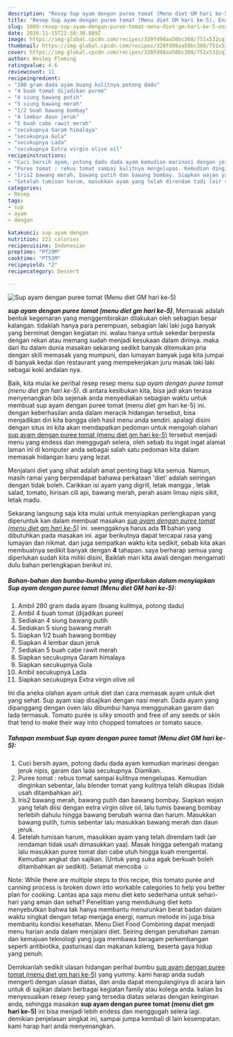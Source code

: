 ```yaml
---
description: "Resep Sup ayam dengan puree tomat (Menu diet GM hari ke-5), Enak Banget"
title: "Resep Sup ayam dengan puree tomat (Menu diet GM hari ke-5), Enak Banget"
slug: 1080-resep-sup-ayam-dengan-puree-tomat-menu-diet-gm-hari-ke-5-enak-banget
date: 2020-11-15T22:58:38.889Z
image: https://img-global.cpcdn.com/recipes/320fd98aa50bc308/751x532cq70/sup-ayam-dengan-puree-tomat-menu-diet-gm-hari-ke-5-foto-resep-utama.jpg
thumbnail: https://img-global.cpcdn.com/recipes/320fd98aa50bc308/751x532cq70/sup-ayam-dengan-puree-tomat-menu-diet-gm-hari-ke-5-foto-resep-utama.jpg
cover: https://img-global.cpcdn.com/recipes/320fd98aa50bc308/751x532cq70/sup-ayam-dengan-puree-tomat-menu-diet-gm-hari-ke-5-foto-resep-utama.jpg
author: Wesley Fleming
ratingvalue: 4.6
reviewcount: 11
recipeingredient:
- "280 gram dada ayam buang kulitnya potong dadu"
- "4 buah tomat dijadikan puree"
- "4 siung bawang putih"
- "5 siung bawang merah"
- "1/2 buah bawang bombay"
- "4 lembar daun jeruk"
- "5 buah cabe rawit merah"
- "secukupnya Garam himalaya"
- "secukupnya Gula"
- "secukupnya Lada"
- "secukupnya Extra virgin olive oil"
recipeinstructions:
- "Cuci bersih ayam, potong dadu dada ayam kemudian marinasi dengan jeruk nipis, garam dan lada secukupnya. Diamkan."
- "Puree tomat : rebus tomat sampai kulitnya mengelupas. Kemudian dinginkan sebentar, lalu blender tomat yang kulitnya telah dikupas (tidak usah ditambahkan air)."
- "Iris2 bawang merah, bawang putih dan bawang bombay. Siapkan wajan yang telah diisi dengan extra virgin olive oil, lalu tumis bawang bombay terlebih dahulu hingga bawang berubah warna dan harum. Masukkan bawang putih, tumis sebentar lalu masukkan bawang merah dan daun jeruk."
- "Setelah tumisan harum, masukkan ayam yang telah direndam tadi (air rendaman tidak usah dimasukkan yaa). Masak hingga setengah matang lalu masukkan puree tomat dan cabe utuh hingga kuah mengental. Kemudian angkat dan sajikan. (Untuk yang suka agak berkuah boleh ditambahkan air sedikit). Selamat mencoba ☺️"
categories:
- Resep
tags:
- sup
- ayam
- dengan

katakunci: sup ayam dengan 
nutrition: 221 calories
recipecuisine: Indonesian
preptime: "PT29M"
cooktime: "PT53M"
recipeyield: "2"
recipecategory: Dessert

---
```



![Sup ayam dengan puree tomat (Menu diet GM hari ke-5)](https://img-global.cpcdn.com/recipes/320fd98aa50bc308/751x532cq70/sup-ayam-dengan-puree-tomat-menu-diet-gm-hari-ke-5-foto-resep-utama.jpg)

<b><i>sup ayam dengan puree tomat (menu diet gm hari ke-5)</i></b>, Memasak adalah bentuk kegemaran yang menggembirakan dilakukan oleh sebagian besar kalangan. tidaklah hanya para perempuan, sebagian laki laki juga banyak yang berminat dengan kegiatan ini. walau hanya untuk sekedar berpesta dengan rekan atau memang sudah menjadi kesukaan dalam dirinya. maka dari itu dalam dunia masakan sekarang sedikit banyak ditemukan pria dengan skill memasak yang mumpuni, dan lumayan banyak juga kita jumpai di banyak kedai dan restaurant yang mempekerjakan juru masak laki laki sebagai koki andalan nya.

Baik, kita mulai ke perihal resep resep menu <i>sup ayam dengan puree tomat (menu diet gm hari ke-5)</i>. di antara kesibukan kita, bisa jadi akan terasa menyenangkan bila sejenak anda menyediakan sebagian waktu untuk membuat sup ayam dengan puree tomat (menu diet gm hari ke-5) ini. dengan keberhasilan anda dalam meracik hidangan tersebut, bisa menjadikan diri kita bangga oleh hasil menu anda sendiri. apalagi disini dengan situs ini kita akan mendapatkan pedoman untuk mengolah olahan <u>sup ayam dengan puree tomat (menu diet gm hari ke-5)</u> tersebut menjadi menu yang endess dan menggugah selera, oleh sebab itu ingat ingat alamat laman ini di komputer anda sebagai salah satu pedoman kita dalam memasak hidangan baru yang lezat.

Menjalani diet yang sihat adalah amat penting bagi kita semua. Namun, masih ramai yang berpendapat bahawa perkataan &#39;diet&#39; adalah seiringan dengan tidak boleh. Carikkan isi ayam yang digrill, letak mangga , letak salad, tomato, hirisan cili api, bawang merah, perah asam limau nipis sikit, letak madu.


Sekarang langsung saja kita mulai untuk menyiapkan perlengkapan yang diperuntuk kan dalam membuat masakan <u><i>sup ayam dengan puree tomat (menu diet gm hari ke-5)</i></u> ini. seenggaknya harus ada <b>11</b> bahan yang dibutuhkan pada masakan ini. agar berikutnya dapat tercapai rasa yang lumayan dan nikmat. dan juga sempatkan waktu kita sedikit, sebab kita akan membuatnya sedikit banyak dengan <b>4</b> tahapan. saya berharap semua yang diperlukan sudah kita miliki disini, Baiklah mari kita awali dengan mengamati dulu bahan perlengkapan berikut ini.

<!--inarticleads1-->

##### Bahan-bahan dan bumbu-bumbu yang diperlukan dalam menyiapkan Sup ayam dengan puree tomat (Menu diet GM hari ke-5):

1. Ambil 280 gram dada ayam (buang kulitnya, potong dadu)
1. Ambil 4 buah tomat (dijadikan puree)
1. Sediakan 4 siung bawang putih
1. Sediakan 5 siung bawang merah
1. Siapkan 1/2 buah bawang bombay
1. Siapkan 4 lembar daun jeruk
1. Sediakan 5 buah cabe rawit merah
1. Siapkan secukupnya Garam himalaya
1. Siapkan secukupnya Gula
1. Ambil secukupnya Lada
1. Siapkan secukupnya Extra virgin olive oil


Ini dia aneka olahan ayam untuk diet dan cara memasak ayam untuk diet yang sehat. Sup ayam siap disajikan dengan nasi merah. Dada ayam yang dipanggang dengan oven lalu dibumbui hanya menggunakan garam dan lada termasuk. Tomato purée is silky smooth and free of any seeds or skin that tend to make their way into chopped tomatoes or tomato sauce. 

<!--inarticleads2-->

##### Tahapan membuat Sup ayam dengan puree tomat (Menu diet GM hari ke-5):

1. Cuci bersih ayam, potong dadu dada ayam kemudian marinasi dengan jeruk nipis, garam dan lada secukupnya. Diamkan.
1. Puree tomat : rebus tomat sampai kulitnya mengelupas. Kemudian dinginkan sebentar, lalu blender tomat yang kulitnya telah dikupas (tidak usah ditambahkan air).
1. Iris2 bawang merah, bawang putih dan bawang bombay. Siapkan wajan yang telah diisi dengan extra virgin olive oil, lalu tumis bawang bombay terlebih dahulu hingga bawang berubah warna dan harum. Masukkan bawang putih, tumis sebentar lalu masukkan bawang merah dan daun jeruk.
1. Setelah tumisan harum, masukkan ayam yang telah direndam tadi (air rendaman tidak usah dimasukkan yaa). Masak hingga setengah matang lalu masukkan puree tomat dan cabe utuh hingga kuah mengental. Kemudian angkat dan sajikan. (Untuk yang suka agak berkuah boleh ditambahkan air sedikit). Selamat mencoba ☺️


Note: While there are multiple steps to this recipe, this tomato purée and canning process is broken down into workable categories to help you better plan for cooking. Lantas apa saja menu diet keto sederhana untuk sehari-hari yang aman dan sehat? Penelitian yang mendukung diet keto menyebutkan bahwa tak hanya membantu menurunkan berat badan dalam waktu singkat dengan tetap menjaga energi, namun metode ini juga bisa membantu kondisi kesehatan. Menu Diet Food Combining dapat menjadi menu harian anda dalam menjalani diet. Seiring dengan perubahan zaman dan kemajuan teknologi yang juga membawa beragam perkembangan seperti antibiotika, pasturisasi dan makanan kaleng, beserta gaya hidup yang penuh. 

Demikianlah sedikit ulasan hidangan perihal bumbu <u>sup ayam dengan puree tomat (menu diet gm hari ke-5)</u> yang yummy. kami harap anda sudah mengerti dengan ulasan diatas, dan anda dapat mengulanginya di acara lain untuk di sajikan dalam berbagai kegiatan family atau kolega anda. kalian bs menyesuaikan resep resep yang tersedia diatas selaras dengan keinginan anda, sehingga masakan <b>sup ayam dengan puree tomat (menu diet gm hari ke-5)</b> ini bisa menjadi lebih endess dan menggugah selera lagi. demikian penjelasan singkat ini, sampai jumpa kembali di lain kesempatan. kami harap hari anda menyenangkan.
